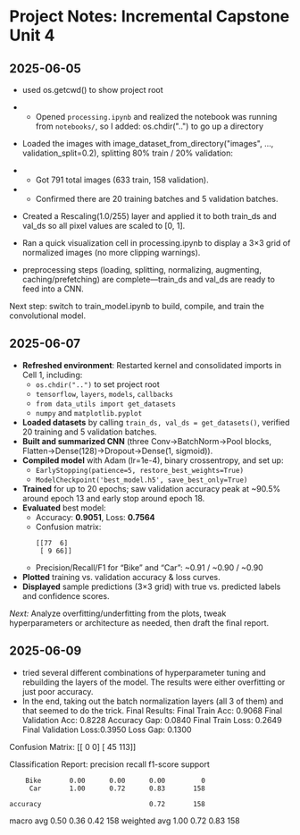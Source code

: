 # Project Notes: Incremental Capstone Unit 4

## 2025-06-05
 - used os.getcwd() to show project root
 - - Opened `processing.ipynb` and realized the notebook was running from `notebooks/`, so I added: os.chdir("..") to go up a directory

  
 - Loaded the images with image_dataset_from_directory("images", …, validation_split=0.2), splitting 80% train / 20% validation:

 - - Got 791 total images (633 train, 158 validation).

 - - Confirmed there are 20 training batches and 5 validation batches.

 - Created a Rescaling(1.0/255) layer and applied it to both train_ds and val_ds so all pixel values are scaled to [0, 1].

 - Ran a quick visualization cell in processing.ipynb to display a 3×3 grid of normalized images (no more clipping warnings).


 - preprocessing steps (loading, splitting, normalizing, augmenting, caching/prefetching) are complete—train_ds and val_ds are ready to feed into a CNN.

Next step: switch to train_model.ipynb to build, compile, and train the convolutional model.

## 2025-06-07
- **Refreshed environment**: Restarted kernel and consolidated imports in Cell 1, including:
  - `os.chdir("..")` to set project root
  - `tensorflow`, `layers`, `models`, `callbacks`
  - `from data_utils import get_datasets`
  - `numpy` and `matplotlib.pyplot`
- **Loaded datasets** by calling `train_ds, val_ds = get_datasets()`, verified 20 training and 5 validation batches.
- **Built and summarized CNN** (three Conv→BatchNorm→Pool blocks, Flatten→Dense(128)→Dropout→Dense(1, sigmoid)).
- **Compiled model** with Adam (lr=1e-4), binary crossentropy, and set up:
  - `EarlyStopping(patience=5, restore_best_weights=True)`
  - `ModelCheckpoint('best_model.h5', save_best_only=True)`
- **Trained** for up to 20 epochs; saw validation accuracy peak at ~90.5% around epoch 13 and early stop around epoch 18.
- **Evaluated** best model:
  - Accuracy: **0.9051**, Loss: **0.7564**
  - Confusion matrix:  
    ```
    [[77  6]
     [ 9 66]]
    ```
  - Precision/Recall/F1 for “Bike” and “Car”: ~0.91 / ~0.90 / ~0.90
- **Plotted** training vs. validation accuracy & loss curves.
- **Displayed** sample predictions (3×3 grid) with true vs. predicted labels and confidence scores.

*Next:* Analyze overfitting/underfitting from the plots, tweak hyperparameters or architecture as needed, then draft the final report.  

## 2025-06-09
- tried several different combinations of hyperparameter tuning and rebuilding the layers of the model.  The results were either overfitting or just poor accuracy.
- In the end, taking out the batch normalization layers (all 3 of them) and that seemed to do the trick.  Final Results:
Final Train Acc:      0.9068
Final Validation Acc: 0.8228
Accuracy Gap:         0.0840
Final Train Loss:     0.2649
Final Validation Loss:0.3950
Loss Gap:             0.1300

Confusion Matrix:
[[  0   0]
 [ 45 113]]

Classification Report:
              precision    recall  f1-score   support

        Bike       0.00      0.00      0.00         0
         Car       1.00      0.72      0.83       158

    accuracy                           0.72       158
   macro avg       0.50      0.36      0.42       158
weighted avg       1.00      0.72      0.83       158